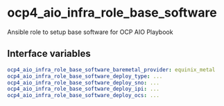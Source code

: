 # ocp4_aio_infra_role_base_software
Ansible role to setup base software for OCP AIO Playbook


## Interface variables

```yaml
ocp4_aio_infra_role_base_software_baremetal_provider: equinix_metal
ocp4_aio_infra_role_base_software_deploy_type: ...
ocp4_aio_infra_role_base_software_deploy_sno: ...
ocp4_aio_infra_role_base_software_deploy_ipi: ...
ocp4_aio_infra_role_base_software_deploy_ocs: ...
```
